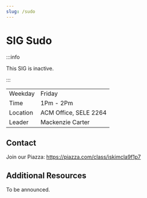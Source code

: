 ```yaml
---
slug: /sudo
---
```


# SIG Sudo

:::info

This SIG is inactive.

:::

|          |                       |
| -------- | --------------------- |
| Weekday  | Friday                |
| Time     | 1Pm - 2Pm             |
| Location | ACM Office, SELE 2264 |
| Leader   | Mackenzie Carter      |

## Contact

Join our Piazza: <https://piazza.com/class/iskimcla9f1p7>

## Additional Resources

To be announced.
